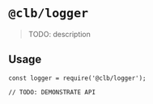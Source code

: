# `@clb/logger`

> TODO: description

## Usage

```
const logger = require('@clb/logger');

// TODO: DEMONSTRATE API
```
